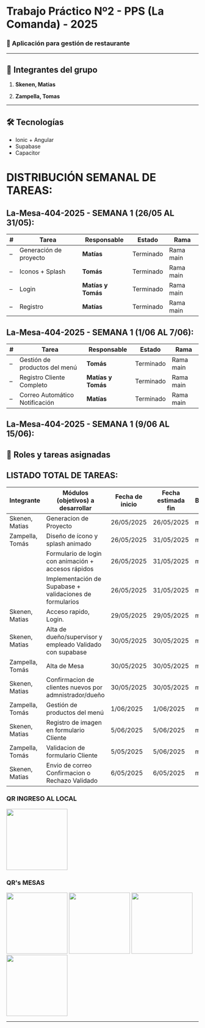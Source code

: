 # Trabajo Práctico Nº2 - PPS (La Comanda) - 2025

### 📱 Aplicación para gestión de restaurante

---

## 👥 Integrantes del grupo

1. **Skenen, Matias**  

2. **Zampella, Tomas**  
---

## 🛠️ Tecnologías
- Ionic + Angular
- Supabase
- Capacitor

# DISTRIBUCIÓN SEMANAL DE TAREAS:

## La-Mesa-404-2025 - SEMANA 1 (26/05 AL 31/05):
| # | Tarea                  | Responsable        | Estado    | Rama      |
| - | ---------------------- | ------------------ | --------- | --------- |
| – | Generación de proyecto | **Matías**         | Terminado | Rama main |
| – | Iconos + Splash        | **Tomás**          | Terminado | Rama main |
| – | Login                  | **Matías y Tomás** | Terminado | Rama main |
| – | Registro               | **Matías**         | Terminado | Rama main |

## La-Mesa-404-2025 - SEMANA 1 (1/06 AL 7/06):
| #  | Tarea                          | Responsable        | Estado    | Rama     |
|----|-------------------------------|--------------------|-----------|-----------|
| –  | Gestión de productos del menú | **Tomás**          | Terminado | Rama main |
| –  | Registro Cliente Completo     | **Matías y Tomás** | Terminado | Rama main |
| –  | Correo Automático Notificación| **Matías**         | Terminado | Rama main |

## La-Mesa-404-2025 - SEMANA 1 (9/06 AL 15/06):


## 💼 Roles y tareas asignadas
## LISTADO TOTAL DE TAREAS:

| Integrante          | Módulos (objetivos) a desarrollar                                     | Fecha de inicio | Fecha estimada fin | Branch |
|---------------------|------------------------------------------------------------------------|------------------|---------------------|--------|
| Skenen, Matias      | Generacion de Proyecto                                                 | 26/05/2025       | 26/05/2025          | main   |
| Zampella, Tomás     | Diseño de ícono y splash animado                                       | 26/05/2025       | 31/05/2025          | main   |
|                     | Formulario de login con animación + accesos rápidos                    | 26/05/2025       | 31/05/2025          | main   |
|                     | Implementación de Supabase + validaciones de formularios               | 26/05/2025       | 31/05/2025          | main   |
| Skenen, Matias      | Acceso rapido, Login.                                                  | 29/05/2025       | 29/05/2025          | main   |
| Skenen, Matias      | Alta de dueño/supervisor y empleado Validado con supabase              | 30/05/2025       | 30/05/2025          | main   |
| Zampella, Tomás     | Alta de Mesa                                                           | 30/05/2025       | 30/05/2025          | main   |
| Skenen, Matias      | Confirmacion de clientes nuevos por admnistrador/dueño                 | 30/05/2025       | 30/05/2025          | main   |
| Zampella, Tomás     | Gestión de productos del menú                                          | 1/06/2025        | 1/06/2025           | main   |
| Skenen, Matias      | Registro de imagen en formulario Cliente                               | 5/06/2025        | 5/06/2025           | main   |
| Zampella, Tomás     | Validacion de formulario Cliente                                       | 5/05/2025        | 5/06/2025           | main   |
| Skenen, Matias      | Envio de correo Confirmacion o Rechazo Validado                        | 6/05/2025        | 6/05/2025            | main  |

<h3>QR INGRESO AL LOCAL</h3>
<img src="https://github.com/user-attachments/assets/3c51970c-e768-44eb-9bb6-7c01c783aea7" width="160"/>

<h3>QR's MESAS</h3>
<img src="https://github.com/user-attachments/assets/3188f288-ef0a-4e25-bc6d-7c9432b016d7" width="160"/>
<img src="https://github.com/user-attachments/assets/d45c7a55-f907-447d-a19a-50046eca2236" width="160"/>
<img src="https://github.com/user-attachments/assets/dcd9b6ca-1bb7-41ff-9b6a-472c1503707b" width="160"/>
<img src="https://github.com/user-attachments/assets/36a21a53-2d75-402a-ab16-7e578e9b3313" width="160"/>

---
